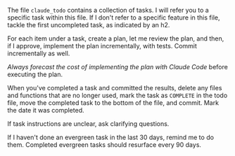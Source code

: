 The file `claude_todo` contains a collection of tasks. I will refer you to a specific task within this file. If I don't refer to a specific feature in this file, tackle the first uncompleted task, as indicated by an h2.

For each item under a task, create a plan, let me review the plan, and then, if I approve, implement the plan incrementally, with tests. Commit incrementally as well.

*Always forecast the cost of implementing the plan with Claude Code* before executing the plan.

When you've completed a task and committed the results, delete any files and functions that are no longer used, mark the task as `COMPLETE` in the todo file, move the completed task to the bottom of the file, and commit. Mark the date it was completed.

If task instructions are unclear, ask clarifying questions.

If I haven't done an evergreen task in the last 30 days, remind me to do them. Completed evergreen tasks should resurface every 90 days.